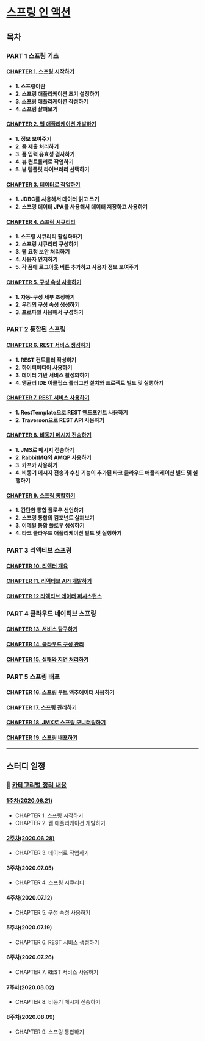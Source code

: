 # [스프링 인 액션](http://www.kyobobook.co.kr/product/detailViewKor.laf?mallGb=KOR&ejkGb=KOR&linkClass=&barcode=9791190665186)

## 목차
### PART 1 스프링 기초
#### [CHAPTER 1. 스프링 시작하기](./contents/chapter1-2.md)
- **1. 스프링이란**
- **2. 스프링 애플리케이션 초기 설정하기**
- **3. 스프링 애플리케이션 작성하기**
- **4. 스프링 살펴보기**

#### [CHAPTER 2. 웹 애플리케이션 개발하기](./contents/chapter1-2.md)
- **1. 정보 보여주기**
- **2. 폼 제출 처리하기**
- **3. 폼 입력 유효성 검사하기**
- **4. 뷰 컨트롤러로 작업하기**
- **5. 뷰 템플릿 라이브러리 선택하기**

#### [CHAPTER 3. 데이터로 작업하기](./contents/chapter3.md)
- **1. JDBC를 사용해서 데이터 읽고 쓰기**
- **2. 스프링 데이터 JPA를 사용해서 데이터 저장하고 사용하기**

#### [CHAPTER 4. 스프링 시큐리티]()
- **1. 스프링 시큐리티 활성화하기**
- **2. 스프링 시큐리티 구성하기**
- **3. 웹 요청 보안 처리하기**
- **4. 사용자 인지하기**
- **5. 각 폼에 로그아웃 버튼 추가하고 사용자 정보 보여주기**

#### [CHAPTER 5. 구성 속성 사용하기]()
- **1. 자동-구성 세부 조정하기**
- **2. 우리의 구성 속성 생성하기**
- **3. 프로파일 사용해서 구성하기**

### PART 2 통합된 스프링
#### [CHAPTER 6. REST 서비스 생성하기]()
- **1. REST 컨트롤러 작성하기**
- **2. 하이퍼미디어 사용하기**
- **3. 데이터 기반 서비스 활성화하기**
- **4. 앵귤러 IDE 이클립스 플러그인 설치와 프로젝트 빌드 및 실행하기**

#### [CHAPTER 7. REST 서비스 사용하기]()
- **1. RestTemplate으로 REST 엔드포인트 사용하기**
- **2. Traverson으로 REST API 사용하기**

#### [CHAPTER 8. 비동기 메시지 전송하기]()
- **1. JMS로 메시지 전송하기**
- **2. RabbitMQ와 AMQP 사용하기**
- **3. 카프카 사용하기**
- **4. 비동기 메시지 전송과 수신 기능이 추가된 타코 클라우드 애플리케이션 빌드 및 실행하기**

#### [CHAPTER 9. 스프링 통합하기]()
- **1. 간단한 통합 플로우 선언하기**
- **2. 스프링 통합의 컴포넌트 살펴보기**
- **3. 이메일 통합 플로우 생성하기**
- **4. 타코 클라우드 애플리케이션 빌드 및 실행하기**

### PART 3 리액티브 스프링
#### [CHAPTER 10. 리액터 개요]()
#### [CHAPTER 11. 리액티브 API 개발하기]()
#### [CHAPTER 12 리액티브 데이터 퍼시스턴스]()

### PART 4 클라우드 네이티브 스프링
#### [CHAPTER 13. 서비스 탐구하기]()
#### [CHAPTER 14. 클라우드 구성 관리]()
#### [CHAPTER 15. 실패와 지연 처리하기]()

### PART 5 스프링 배포
#### [CHAPTER 16. 스프링 부트 액추에이터 사용하기]()
#### [CHAPTER 17. 스프링 관리하기]()
#### [CHAPTER 18. JMX로 스프링 모니터링하기]()
#### [CHAPTER 19. 스프링 배포하기]()

---

## 스터디 일정

### :pushpin: [카테고리별 정리 내용](./subject-link.md)

#### [1주차(2020.06.21)](./contents/chapter1-2.md)
- CHAPTER 1. 스프링 시작하기
- CHAPTER 2. 웹 애플리케이션 개발하기

#### [2주차(2020.06.28)](./contents/chapter3.md)
- CHAPTER 3. 데이터로 작업하기

#### 3주차(2020.07.05)
- CHAPTER 4. 스프링 시큐리티

#### 4주차(2020.07.12)
- CHAPTER 5. 구성 속성 사용하기

#### 5주차(2020.07.19)
- CHAPTER 6. REST 서비스 생성하기

#### 6주차(2020.07.26)
- CHAPTER 7. REST 서비스 사용하기

#### 7주차(2020.08.02)
- CHAPTER 8. 비동기 메시지 전송하기

#### 8주차(2020.08.09)
- CHAPTER 9. 스프링 통합하기
